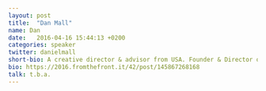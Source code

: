 ```yaml
---
layout: post
title:  "Dan Mall"
name: Dan
date:   2016-04-16 15:44:13 +0200
categories: speaker
twitter: danielmall
short-bio: A creative director & advisor from USA. Founder & Director of @SuperFriendly.
bio: https://2016.fromthefront.it/42/post/145867268168
talk: t.b.a.
---
```


